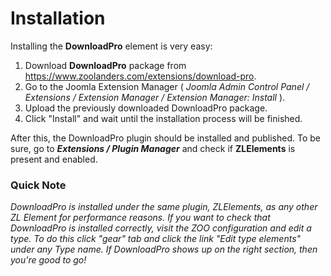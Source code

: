 # Installation

Installing the **DownloadPro** element is very easy:

1. Download **DownloadPro** package from https://www.zoolanders.com/extensions/download-pro.
2. Go to the Joomla Extension Manager ( *Joomla Admin Control Panel / Extensions / Extension Manager / Extension Manager: Install* ).
3. Upload the previously downloaded DownloadPro package.
4. Click "Install" and wait until the installation process will be finished.

After this, the DownloadPro plugin should be installed and published. To be sure, go to ***Extensions / Plugin Manager*** and check if **ZLElements** is present and enabled.

### Quick Note
*DownloadPro is installed under the same plugin, ZLElements, as any other ZL Element for performance reasons. If you want to check that DownloadPro is installed correctly, visit the ZOO configuration and edit a type.
To do this click "gear" tab and click the link "Edit type elements" under any Type name. If DownloadPro shows up on the right section, then you're good to go!*
